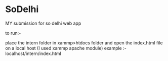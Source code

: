 # SoDelhi
MY submission for so delhi web app


to run:- 

place the intern folder in xammp>htdocs folder and open the index.html file on a local host (I used xammp apache module) example :- localhost/intern/index.html
